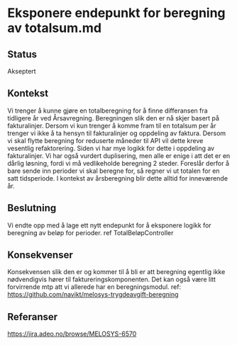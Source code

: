# Eksponere endepunkt for beregning av totalsum.md

## Status
Akseptert

## Kontekst
Vi trenger å kunne gjøre en totalberegning for å finne differansen fra tidligere år ved Årsavregning.
Beregningen slik den er nå skjer basert på fakturalinjer.
Dersom vi kun trenger å komme fram til en totalsum per år trenger vi ikke å ta hensyn til fakturalinjer og oppdeling av faktura.
Dersom vi skal flytte beregning for reduserte måneder til API vil dette kreve vesentlig refaktorering. Siden vi har mye logikk for dette i oppdeling av fakturalinjer.
Vi har også vurdert duplisering, men alle er enige i att det er en dårlig løsning, fordi vi må vedlikeholde beregning 2 steder.
Foreslår derfor å bare sende inn perioder vi skal beregne for, så regner vi ut totalen for en satt tidsperiode. I kontekst av årsberegning blir dette alltid for inneværende år.

## Beslutning
Vi endte opp med å lage ett nytt endepunkt for å eksponere logikk for beregning av beløp for perioder.
ref TotalBeløpController

## Konsekvenser
Konsekvensen slik den er og kommer til å bli er att beregning egentlig ikke nødvendigvis hører til faktureringskomponenten.
Det kan også være litt forvirrende mtp att vi allerede har en beregningsmodul. ref: https://github.com/navikt/melosys-trygdeavgift-beregning

## Referanser
https://jira.adeo.no/browse/MELOSYS-6570